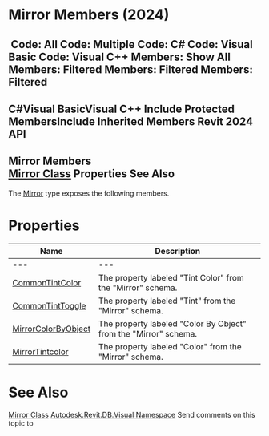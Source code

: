 # Mirror Members (2024)

﻿
 Code: All Code: Multiple Code: C# Code: Visual Basic Code: Visual C++  Members: Show All Members: Filtered Members: Filtered Members: Filtered   
---  
C#Visual BasicVisual C++
Include Protected MembersInclude Inherited Members
Revit 2024 API  
---  
Mirror Members  
[Mirror Class](33b7a72f-3540-6c87-02aa-84699737f431.md "Mirror Class") Properties See Also  
---  
The [Mirror](33b7a72f-3540-6c87-02aa-84699737f431.md "Mirror Class") type exposes the following members.
# Properties
| Name | Description |
| --- | --- |
| --- | --- | --- |
| [CommonTintColor](2db42e4a-dd06-8d72-3198-8527c70d2d26.md "CommonTintColor Property") | The property labeled "Tint Color" from the "Mirror" schema. |
| [CommonTintToggle](cf99b544-7884-b3f7-963c-883b0b71e4fc.md "CommonTintToggle Property") | The property labeled "Tint" from the "Mirror" schema. |
| [MirrorColorByObject](802921a5-2f13-ed30-e3cc-7def3fdb9b85.md "MirrorColorByObject Property") | The property labeled "Color By Object" from the "Mirror" schema. |
| [MirrorTintcolor](dcb703ca-aae0-214e-c003-ad5d9c68ac6d.md "MirrorTintcolor Property") | The property labeled "Color" from the "Mirror" schema. |

# See Also
[Mirror Class](33b7a72f-3540-6c87-02aa-84699737f431.md "Mirror Class")
[Autodesk.Revit.DB.Visual Namespace](f5a10581-6ac2-be19-0e32-f87d05bc8b83.md "Autodesk.Revit.DB.Visual Namespace")
Send comments on this topic to 